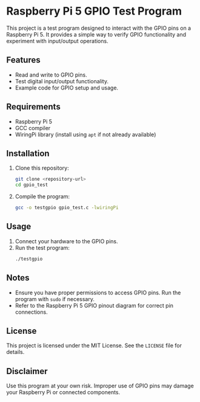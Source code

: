 # Raspberry Pi 5 GPIO Test Program

This project is a test program designed to interact with the GPIO pins on a Raspberry Pi 5. It provides a simple way to verify GPIO functionality and experiment with input/output operations.

## Features

- Read and write to GPIO pins.
- Test digital input/output functionality.
- Example code for GPIO setup and usage.

## Requirements

- Raspberry Pi 5
- GCC compiler
- WiringPi library (install using `apt` if not already available)

## Installation

1. Clone this repository:
    ```bash
    git clone <repository-url>
    cd gpio_test
    ```

2. Compile the program:
    ```bash
    gcc -o testgpio gpio_test.c -lwiringPi
    ```

## Usage

1. Connect your hardware to the GPIO pins.
2. Run the test program:
    ```bash
    ./testgpio
    ```

## Notes

- Ensure you have proper permissions to access GPIO pins. Run the program with `sudo` if necessary.
- Refer to the Raspberry Pi 5 GPIO pinout diagram for correct pin connections.

## License

This project is licensed under the MIT License. See the `LICENSE` file for details.

## Disclaimer

Use this program at your own risk. Improper use of GPIO pins may damage your Raspberry Pi or connected components.